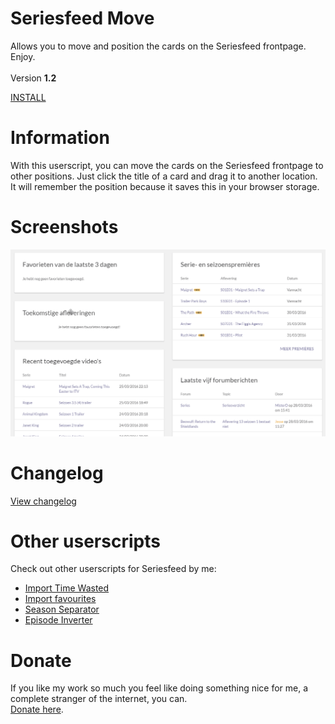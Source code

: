 # Seriesfeed Move
Allows you to move and position the cards on the Seriesfeed frontpage.
<BR/>
Enjoy.
<BR/><BR/>
Version <strong>1.2</strong>

<A HREF="https://github.com/TomONeill/Seriesfeed-Move/raw/master/SeriesfeedMove.user.js">INSTALL</A>

# Information
With this userscript, you can move the cards on the Seriesfeed frontpage to other positions. Just click the title of a card and drag it to another location. It will remember the position because it saves this in your browser storage.

# Screenshots
<img src="https://raw.githubusercontent.com/TomONeill/Seriesfeed-Move/master/Screenshots/1.0.gif" />

# Changelog
<A HREF="https://raw.githubusercontent.com/TomONeill/Seriesfeed-Move/master/Changelog.txt">View changelog</A>

# Other userscripts
Check out other userscripts for Seriesfeed by me:<BR/>
<ul>
    <li><A HREF="https://github.com/TomONeill/Seriesfeed-Import-Time-Wasted">Import Time Wasted</A></li>
    <li><A HREF="https://github.com/TomONeill/Seriesfeed-Importer">Import favourites</A></li>
    <li><A HREF="https://github.com/TomONeill/Seriesfeed-Season-Separator">Season Separator</A></li>
	<li><A HREF="https://github.com/TomONeill/seriesfeed-episode-inverter">Episode Inverter</A></li>
</ul>

# Donate
If you like my work so much you feel like doing something nice for me, a complete stranger of the internet, you can.<BR />
<A HREF="https://www.paypal.me/TomONeill">Donate here</A>.
